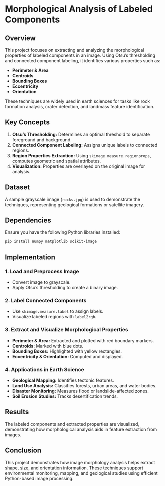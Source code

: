 # Morphological Analysis of Labeled Components

## Overview
This project focuses on extracting and analyzing the morphological properties of labeled components in an image. Using Otsu’s thresholding and connected component labeling, it identifies various properties such as:
- **Perimeter & Area**
- **Centroids**
- **Bounding Boxes**
- **Eccentricity**
- **Orientation**

These techniques are widely used in earth sciences for tasks like rock formation analysis, crater detection, and landmass feature identification.

## Key Concepts
1. **Otsu’s Thresholding:** Determines an optimal threshold to separate foreground and background.
2. **Connected Component Labeling:** Assigns unique labels to connected regions.
3. **Region Properties Extraction:** Using `skimage.measure.regionprops`, computes geometric and spatial attributes.
4. **Visualization:** Properties are overlayed on the original image for analysis.

## Dataset
A sample grayscale image (`rocks.jpg`) is used to demonstrate the techniques, representing geological formations or satellite imagery.

## Dependencies
Ensure you have the following Python libraries installed:
```bash
pip install numpy matplotlib scikit-image
```

## Implementation
### 1. Load and Preprocess Image
- Convert image to grayscale.
- Apply Otsu’s thresholding to create a binary image.

### 2. Label Connected Components
- Use `skimage.measure.label` to assign labels.
- Visualize labeled regions with `label2rgb`.

### 3. Extract and Visualize Morphological Properties
- **Perimeter & Area:** Extracted and plotted with red boundary markers.
- **Centroids:** Marked with blue dots.
- **Bounding Boxes:** Highlighted with yellow rectangles.
- **Eccentricity & Orientation:** Computed and displayed.

### 4. Applications in Earth Science
- **Geological Mapping:** Identifies tectonic features.
- **Land Use Analysis:** Classifies forests, urban areas, and water bodies.
- **Disaster Monitoring:** Measures flood or landslide-affected zones.
- **Soil Erosion Studies:** Tracks desertification trends.

## Results
The labeled components and extracted properties are visualized, demonstrating how morphological analysis aids in feature extraction from images.

## Conclusion
This project demonstrates how image morphology analysis helps extract shape, size, and orientation information. These techniques support environmental monitoring, mapping, and geological studies using efficient Python-based image processing.
